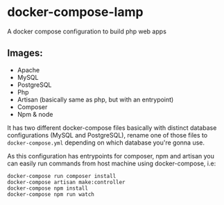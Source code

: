 # docker-compose-lamp
A docker compose configuration to build php web apps

## Images: ##

- Apache 
- MySQL
- PostgreSQL
- Php
- Artisan (basically same as php, but with an entrypoint)
- Composer
- Npm & node

It has two different docker-compose files basically with distinct database configurations (MySQL and PostgreSQL), rename one of those files to ```docker-compose.yml``` depending on which database you're gonna use.

As this configuration has entrypoints for composer, npm and artisan you can easily run commands from host machine using docker-compose, i.e:

```
docker-compose run composer install
docker-compose artisan make:controller
docker-compose npm install
docker-compose npm run watch
```
